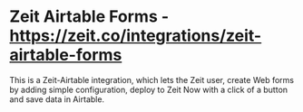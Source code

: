 # Zeit Airtable Forms - https://zeit.co/integrations/zeit-airtable-forms
This is a Zeit-Airtable integration, which lets the Zeit user, create Web forms by adding simple configuration, deploy to Zeit Now with a click of a button and save data in Airtable.
